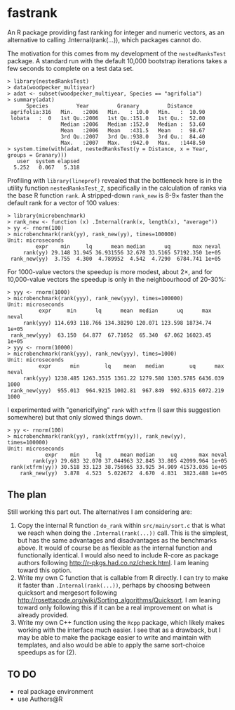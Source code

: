 fastrank
========

An R package providing fast ranking for integer and numeric vectors, as an
alternative to calling .Internal(rank(...)), which packages cannot do.

The motivation for this comes from my development of the `nestedRanksTest`
package.  A standard run with the default 10,000 bootstrap iterations takes
a few seconds to complete on a test data set.

~~~~
> library(nestedRanksTest)
> data(woodpecker_multiyear)
> adat <- subset(woodpecker_multiyear, Species == "agrifolia")
> summary(adat)
      Species         Year         Granary         Distance
 agrifolia:316   Min.   :2006   Min.   : 10.0   Min.   :  10.90
 lobata   :  0   1st Qu.:2006   1st Qu.:151.0   1st Qu.:  52.00
                 Median :2006   Median :152.0   Median :  53.60
                 Mean   :2006   Mean   :431.5   Mean   :  98.67
                 3rd Qu.:2007   3rd Qu.:938.0   3rd Qu.:  84.40
                 Max.   :2007   Max.   :942.0   Max.   :1448.50
> system.time(with(adat, nestedRanksTest(y = Distance, x = Year, groups = Granary)))
   user  system elapsed 
  5.252   0.067   5.318 
~~~~

Profiling with `library(lineprof)` revealed that the bottleneck here is in the
utility function `nestedRanksTest_Z`, specifically in the calculation of ranks
via the base R function `rank`.  A stripped-down `rank_new` is 8-9&times;
faster than the default rank for a vector of 100 values:

~~~~
> library(microbenchmark)
> rank_new <- function (x) .Internal(rank(x, length(x), "average"))
> yy <- rnorm(100)
> microbenchmark(rank(yy), rank_new(yy), times=100000)
Unit: microseconds
         expr    min     lq      mean median      uq       max neval
     rank(yy) 29.148 31.945 36.931556 32.678 33.5165 57192.350 1e+05
 rank_new(yy)  3.755  4.300  4.789952  4.542  4.7290  6784.741 1e+05
~~~~

For 1000-value vectors the speedup is more modest, about 2&times;, and for
10,000-value vectors the speedup is only in the neighbourhood of 20-30%:

~~~~
> yyy <- rnorm(1000)
> microbenchmark(rank(yyy), rank_new(yyy), times=100000)
Unit: microseconds
          expr     min      lq      mean  median      uq      max neval
     rank(yyy) 114.693 118.766 134.38290 120.071 123.598 18734.74 1e+05
 rank_new(yyy)  63.150  64.877  67.71052  65.340  67.062 16023.45 1e+05
> yyy <- rnorm(10000)
> microbenchmark(rank(yyy), rank_new(yyy), times=1000)
Unit: microseconds
          expr      min        lq    mean   median        uq      max neval
     rank(yyy) 1238.485 1263.3515 1361.22 1279.580 1303.5785 6436.039  1000
 rank_new(yyy)  955.013  964.9215 1002.81  967.849  992.6315 6072.219  1000
~~~~

I experimented with "genericifying" `rank` with `xtfrm` (I saw this suggestion
somewhere) but that only slowed things down.

~~~~
> yy <- rnorm(100)
> microbenchmark(rank(yy), rank(xtfrm(yy)), rank_new(yy), times=100000)
Unit: microseconds
            expr    min     lq      mean median     uq       max neval
        rank(yy) 29.683 32.070 37.044963 32.845 33.805 42099.964 1e+05
 rank(xtfrm(yy)) 30.518 33.123 38.756965 33.925 34.909 41573.036 1e+05
    rank_new(yy)  3.878  4.523  5.022672  4.670  4.831  3823.488 1e+05
~~~~


The plan
--------

Still working this part out.  The alternatives I am considering are:

1. Copy the internal R function `do_rank` within `src/main/sort.c` that is what
   we reach when doing the `.Internal(rank(...))` call.  This is the simplest, but
   has the same advantages and disadvantages as the benchmarks above.  It would of
   course be as flexible as the internal function and functionally identical.  I
   would also need to include R-core as package authors following
   http://r-pkgs.had.co.nz/check.html.  I am leaning toward this option.
2. Write my own C function that is callable from R directly.  I can try to make
   it faster than `.Internal(rank(...))`, perhaps by choosing between quicksort
   and mergesort following http://rosettacode.org/wiki/Sorting_algorithms/Quicksort.
   I am leaning toward only following this if it can be a real improvement on
   what is already provided.
3. Write my own C++ function using the `Rcpp` package, which likely makes
   working with the interface much easier.  I see that as a drawback, but I may be
   able to make the package easier to write and maintain with templates, and also
   would be able to apply the same sort-choice speedups as for (2).


TO DO
-----

* real package environment
* use Authors@R

